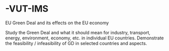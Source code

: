 # -VUT-IMS

EU Green Deal and its effects on the EU economy

Study the Green Deal and what it should mean for industry, transport, energy, environment, economy, etc. in individual EU countries.
Demonstrate the feasibility / infeasibility of GD in selected countries and aspects.
